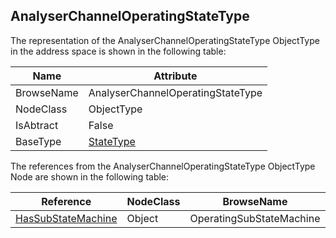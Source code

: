 <!-- objecttype -->
## AnalyserChannelOperatingStateType
The representation of the AnalyserChannelOperatingStateType ObjectType in the address space is shown in the following table:  

|Name|Attribute|
|---|---|
|BrowseName|AnalyserChannelOperatingStateType|
|NodeClass|ObjectType|
|IsAbtract|False|
|BaseType|[StateType](../../../Core/Part5/ObjectTypes/StateType/readme.md)|

The references from the AnalyserChannelOperatingStateType ObjectType Node are shown in the following table:  

|Reference|NodeClass|BrowseName|DataType|TypeDefinition|ModellingRule|
|---|---|---|---|---|---|
|[HasSubStateMachine](../../../Core/Part5/ReferenceTypes/HasSubStateMachine/readme.md)|Object|OperatingSubStateMachine||[AnalyserChannel_OperatingModeSubStateMachineType](../../ObjectTypes/AnalyserChannel_OperatingModeSubStateMachineType/readme.md)|[Mandatory](../../../Core/Objects/Mandatory/readme.md)|

